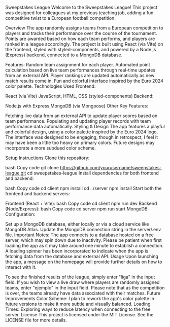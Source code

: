 Sweepstakes League
Welcome to the Sweepstakes League! This project was designed for colleagues at my previous teaching job, adding a fun competitive twist to a European football competition.

Overview
The app randomly assigns teams from a European competition to players and tracks their performance over the course of the tournament. Points are awarded based on how each team performs, and players are ranked in a league accordingly. The project is built using React (via Vite) on the frontend, styled with styled-components, and powered by a Node.js (Express) backend, connected to a MongoDB database.

Features:
Random team assignment for each player.
Automated point calculation based on live team performances through real-time updates from an external API.
Player rankings are updated automatically as new match results come in.
Fun and colorful interface inspired by the Euro 2024 color palette.
Technologies Used
Frontend:

React (via Vite)
JavaScript, HTML, CSS (styled-components)
Backend:

Node.js with Express
MongoDB (via Mongoose)
Other Key Features:

Fetching live data from an external API to update player scores based on team performance.
Populating and updating player records with team performance data automatically.
Styling & Design
The app features a playful and colorful design, using a color palette inspired by the Euro 2024 logo. The interface was designed to be engaging, though in retrospect, I feel it may have been a little too heavy on primary colors. Future designs may incorporate a more subdued color scheme.

Setup Instructions
Clone this repository:

bash
Copy code
git clone https://github.com/yourusername/sweepstakes-league.git
cd sweepstakes-league
Install dependencies for both frontend and backend:

bash
Copy code
cd client
npm install
cd ../server
npm install
Start both the frontend and backend servers:

Frontend (React + Vite):
bash
Copy code
cd client
npm run dev
Backend (Node/Express):
bash
Copy code
cd server
npm run start
MongoDB Configuration:

Set up a MongoDB database, either locally or via a cloud service like MongoDB Atlas.
Update the MongoDB connection string in the server/.env file.
Important Notes:
The app connects to a database hosted on a free server, which may spin down due to inactivity. Please be patient when first loading the app as it may take around one minute to establish a connection.
A loading spinner has been incorporated to indicate when the app is fetching data from the database and external API.
Usage
Upon launching the app, a message on the homepage will provide further details on how to interact with it.

To see the finished results of the league, simply enter "liga" in the input field.
If you wish to view a live draw where players are randomly assigned teams, enter "ejemplo" in the input field. Please note that as the competition is over, the teams already have data associated with their matches.
Future Improvements
Color Scheme: I plan to rework the app's color palette in future versions to make it more subtle and visually balanced.
Loading Times: Exploring ways to reduce latency when connecting to the free server.
License
This project is licensed under the MIT License. See the LICENSE file for more details.
